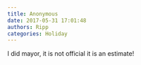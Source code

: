 ```yaml
---
title: Anonymous
date: 2017-05-31 17:01:48
authors: Ripp
categories: Holiday
---
```


 I did mayor, it is not official it is an estimate!